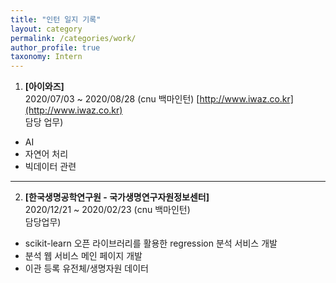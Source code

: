 ```yaml
---
title: "인턴 일지 기록"
layout: category
permalink: /categories/work/
author_profile: true
taxonomy: Intern
---
```


1. **[아이와즈]**  
2020/07/03 ~ 2020/08/28 (cnu 백마인턴)
[http://www.iwaz.co.kr](http://www.iwaz.co.kr)    
담당 업무)  
- AI  
- 자연어 처리  
- 빅데이터 관련       

---  

2. **[한국생명공학연구원 - 국가생명연구자원정보센터]**  
2020/12/21 ~ 2020/02/23 (cnu 백마인턴)  
담당업무)  
- scikit-learn 오픈 라이브러리를 활용한 regression 분석 서비스 개발
- 분석 웹 서비스 메인 페이지 개발
- 이관 등록 유전체/생명자원 데이터 
